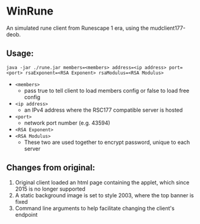 # WinRune
An simulated rune client from Runescape 1 era, using the mudclient177-deob.

## Usage:
`java -jar ./rune.jar members=<members> address=<ip address> port=<port> rsaExponent=<RSA Exponent> rsaModulus=<RSA Modulus>`

* `<members>`
  * pass true to tell client to load members config or false to load free config
* `<ip address>`
  * an IPv4 address where the RSC177 compatible server is hosted
* `<port>`
  * network port number (e.g. 43594)
* `<RSA Exponent>`
* `<RSA Modulus>`
  * These two are used together to encrypt password, unique to each server

## Changes from original:
1. Original client loaded an html page containing the applet, which since 2015 is no longer supported
2. A static background image is set to style 2003, where the top banner is fixed
3. Command line arguments to help facilitate changing the client's endpoint
